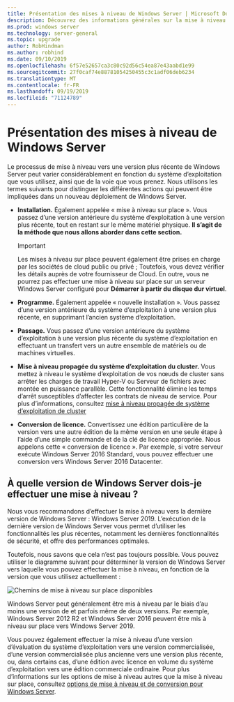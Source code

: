 ```yaml
---
title: Présentation des mises à niveau de Windows Server | Microsoft Docs
description: Découvrez des informations générales sur la mise à niveau de Windows Server, ainsi que les éléments à prendre en compte avant de procéder à la mise à niveau réelle.
ms.prod: windows server
ms.technology: server-general
ms.topic: upgrade
author: RobHindman
ms.author: robhind
ms.date: 09/10/2019
ms.openlocfilehash: 6f57e52657ca3c80c92d56c54ea87e43aabd1e99
ms.sourcegitcommit: 27f0caf74e88781054250455c3c1adf06deb6234
ms.translationtype: MT
ms.contentlocale: fr-FR
ms.lasthandoff: 09/19/2019
ms.locfileid: "71124789"
---
```

# <a name="overview-about-windows-server-upgrades"></a>Présentation des mises à niveau de Windows Server

Le processus de mise à niveau vers une version plus récente de Windows Server peut varier considérablement en fonction du système d’exploitation que vous utilisez, ainsi que de la voie que vous prenez. Nous utilisons les termes suivants pour distinguer les différentes actions qui peuvent être impliquées dans un nouveau déploiement de Windows Server.

- **Installation.** Également appelée « mise à niveau sur place ». Vous passez d’une version antérieure du système d’exploitation à une version plus récente, tout en restant sur le même matériel physique. **Il s’agit de la méthode que nous allons aborder dans cette section.**

    >[!Important]
    >Les mises à niveau sur place peuvent également être prises en charge par les sociétés de cloud public ou privé ; Toutefois, vous devez vérifier les détails auprès de votre fournisseur de Cloud. En outre, vous ne pourrez pas effectuer une mise à niveau sur place sur un serveur Windows Server configuré pour **Démarrer à partir du disque dur virtuel**.

- **Programme.** Également appelée « nouvelle installation ». Vous passez d’une version antérieure du système d’exploitation à une version plus récente, en supprimant l’ancien système d’exploitation.

- **Passage.** Vous passez d’une version antérieure du système d’exploitation à une version plus récente du système d’exploitation en effectuant un transfert vers un autre ensemble de matériels ou de machines virtuelles.

- **Mise à niveau propagée du système d’exploitation du cluster.** Vous mettez à niveau le système d’exploitation de vos nœuds de cluster sans arrêter les charges de travail Hyper-V ou Serveur de fichiers avec montée en puissance parallèle. Cette fonctionnalité élimine les temps d’arrêt susceptibles d’affecter les contrats de niveau de service. Pour plus d’informations, consultez [mise à niveau propagée de système d’exploitation de cluster](../failover-clustering/cluster-operating-system-rolling-upgrade.md)

- **Conversion de licence.** Convertissez une édition particulière de la version vers une autre édition de la même version en une seule étape à l’aide d’une simple commande et de la clé de licence appropriée. Nous appelons cette « conversion de licence ». Par exemple, si votre serveur exécute Windows Server 2016 Standard, vous pouvez effectuer une conversion vers Windows Server 2016 Datacenter.

## <a name="which-version-of-windows-server-should-i-upgrade-to"></a>À quelle version de Windows Server dois-je effectuer une mise à niveau ?

Nous vous recommandons d’effectuer la mise à niveau vers la dernière version de Windows Server : Windows Server 2019. L’exécution de la dernière version de Windows Server vous permet d’utiliser les fonctionnalités les plus récentes, notamment les dernières fonctionnalités de sécurité, et offre des performances optimales.

Toutefois, nous savons que cela n’est pas toujours possible. Vous pouvez utiliser le diagramme suivant pour déterminer la version de Windows Server vers laquelle vous pouvez effectuer la mise à niveau, en fonction de la version que vous utilisez actuellement :

![Chemins de mise à niveau sur place disponibles](media/upgrade-paths.png)

Windows Server peut généralement être mis à niveau par le biais d’au moins une version de et parfois même de deux versions. Par exemple, Windows Server 2012 R2 et Windows Server 2016 peuvent être mis à niveau sur place vers Windows Server 2019.

Vous pouvez également effectuer la mise à niveau d’une version d’évaluation du système d’exploitation vers une version commercialisée, d’une version commercialisée plus ancienne vers une version plus récente, ou, dans certains cas, d’une édition avec licence en volume du système d’exploitation vers une édition commerciale ordinaire. Pour plus d’informations sur les options de mise à niveau autres que la mise à niveau sur place, consultez [options de mise à niveau et de conversion pour Windows Server](../get-started/supported-upgrade-paths.md).

